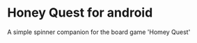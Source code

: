 Honey Quest for android
==================
A simple spinner companion for the board game 'Homey Quest'
